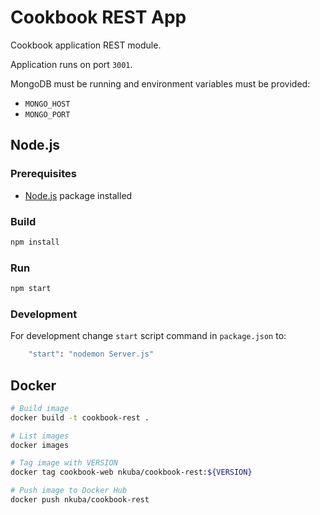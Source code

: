 # Cookbook REST App
Cookbook application REST module.

Application runs on port `3001`.

MongoDB must be running and environment variables must be provided:
* `MONGO_HOST`
* `MONGO_PORT`

## Node.js

### Prerequisites
* [Node.js](https://nodejs.org/en/download/package-manager/#debian-and-ubuntu-based-linux-distributions) package installed

### Build
```bash
npm install
```

### Run
```bash
npm start
```

### Development
For development change `start` script command in `package.json` to:
```bash
    "start": "nodemon Server.js"
```

## Docker
```bash
# Build image
docker build -t cookbook-rest .

# List images
docker images

# Tag image with VERSION
docker tag cookbook-web nkuba/cookbook-rest:${VERSION}

# Push image to Docker Hub
docker push nkuba/cookbook-rest
```

